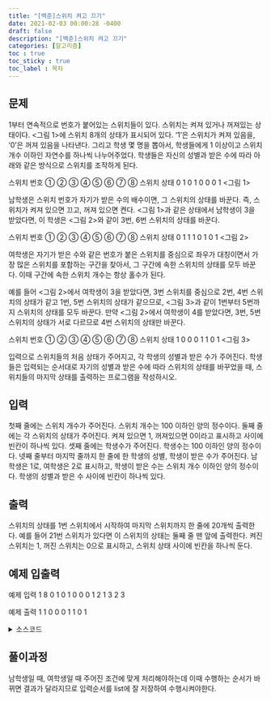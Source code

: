 ```yaml
---
title: "[백준]스위치 켜고 끄기"
date: 2021-02-03 00:00:28 -0400
draft: false
description: "[백준]스위치 켜고 끄기"
categories: [알고리즘]
toc : true
toc_sticky : true
toc_label : 목차
---
```


## 문제

1부터 연속적으로 번호가 붙어있는 스위치들이 있다. 스위치는 켜져 있거나 꺼져있는 상태이다. <그림 1>에 스위치 8개의 상태가 표시되어 있다. ‘1’은 스위치가 켜져 있음을, ‘0’은 꺼져 있음을 나타낸다. 그리고 학생 몇 명을 뽑아서, 학생들에게 1 이상이고 스위치 개수 이하인 자연수를 하나씩 나누어주었다. 학생들은 자신의 성별과 받은 수에 따라 아래와 같은 방식으로 스위치를 조작하게 된다.

스위치 번호  ① ② ③ ④ ⑤ ⑥ ⑦ ⑧
스위치 상태   0  1   0  1   0   0   0  1
<그림 1>

남학생은 스위치 번호가 자기가 받은 수의 배수이면, 그 스위치의 상태를 바꾼다. 즉, 스위치가 켜져 있으면 끄고, 꺼져 있으면 켠다. <그림 1>과 같은 상태에서 남학생이 3을 받았다면, 이 학생은 <그림 2>와 같이 3번, 6번 스위치의 상태를 바꾼다.

스위치 번호  ① ② ③ ④ ⑤ ⑥ ⑦ ⑧
스위치 상태   0  1   1  1   0   1   0  1
<그림 2>

여학생은 자기가 받은 수와 같은 번호가 붙은 스위치를 중심으로 좌우가 대칭이면서 가장 많은 스위치를 포함하는 구간을 찾아서, 그 구간에 속한 스위치의 상태를 모두 바꾼다. 이때 구간에 속한 스위치 개수는 항상 홀수가 된다.

예를 들어 <그림 2>에서 여학생이 3을 받았다면, 3번 스위치를 중심으로 2번, 4번 스위치의 상태가 같고 1번, 5번 스위치의 상태가 같으므로, <그림 3>과 같이 1번부터 5번까지 스위치의 상태를 모두 바꾼다. 만약 <그림 2>에서 여학생이 4를 받았다면, 3번, 5번 스위치의 상태가 서로 다르므로 4번 스위치의 상태만 바꾼다.

스위치 번호  ① ② ③ ④ ⑤ ⑥ ⑦ ⑧
스위치 상태   1   0  0   0  1   1   0  1
<그림 3>

입력으로 스위치들의 처음 상태가 주어지고, 각 학생의 성별과 받은 수가 주어진다. 학생들은 입력되는 순서대로 자기의 성별과 받은 수에 따라 스위치의 상태를 바꾸었을 때, 스위치들의 마지막 상태를 출력하는 프로그램을 작성하시오.

## 입력

첫째 줄에는 스위치 개수가 주어진다. 스위치 개수는 100 이하인 양의 정수이다. 둘째 줄에는 각 스위치의 상태가 주어진다. 켜져 있으면 1, 꺼져있으면 0이라고 표시하고 사이에 빈칸이 하나씩 있다. 셋째 줄에는 학생수가 주어진다. 학생수는 100 이하인 양의 정수이다. 넷째 줄부터 마지막 줄까지 한 줄에 한 학생의 성별, 학생이 받은 수가 주어진다. 남학생은 1로, 여학생은 2로 표시하고, 학생이 받은 수는 스위치 개수 이하인 양의 정수이다. 학생의 성별과 받은 수 사이에 빈칸이 하나씩 있다.


## 출력
스위치의 상태를 1번 스위치에서 시작하여 마지막 스위치까지 한 줄에 20개씩 출력한다. 예를 들어 21번 스위치가 있다면 이 스위치의 상태는 둘째 줄 맨 앞에 출력한다. 켜진 스위치는 1, 꺼진 스위치는 0으로 표시하고, 스위치 상태 사이에 빈칸을 하나씩 둔다.

## 예제 입출력
예제 입력 1 
8
0 1 0 1 0 0 0 1
2
1 3
2 3

예제 출력 1 
1 0 0 0 1 1 0 1

<details>
<summary>소스코드</summary>
<div markdown="1">

```java

package baekjun;

import java.util.ArrayList;
import java.util.Scanner;

public class BaekJun1244 {
	public static void main(String args[]) {		
		Scanner scan = new Scanner(System.in);
		int n = scan.nextInt();
		int arr[] = new int[n];	//switch
		ArrayList<Integer> list1 = new ArrayList<>();
		ArrayList<Integer> list2 = new ArrayList<>();

		for(int i=0;i<n;i++) {
			arr[i]=scan.nextInt();
		}

		int n2= scan.nextInt();
		for(int i=0;i<n2;i++) {
			int s = scan.nextInt();
			int k = scan.nextInt();
			list1.add(s);
			list2.add(k);
		}

		for(int i=0;i<list1.size();i++) {
			if(list1.get(i)==1) {
				for(int k=0;k<n;k++) {
					if((k+1)%list2.get(i)==0) {
						arr[k]=1-arr[k];
					}
				}
			}
			else if(list1.get(i)==2) {
				int pivot = list2.get(i);
				pivot--;
				arr[pivot]=1-arr[pivot];
				int idx=1;
				while(pivot-idx>=0 && pivot+idx<n) {
					if(arr[pivot-idx]==arr[pivot+idx]) {
						arr[pivot-idx] = 1-arr[pivot-idx];
						arr[pivot+idx] = 1-arr[pivot+idx];
					}else {
						break;
					}
					idx++;
				}
			}
		}

		for(int i=0;i<n;i++) {
			if((i+1)%20==0) {
				System.out.println(arr[i]);
			}
			else System.out.print(arr[i]+" ");
		}
	}
}

```
</div>
</details>

## 풀이과정

남학생일 때, 여학생일 때 주어진 조건에 맞게 처리해야하는데 이때 수행하는 순서가 바뀌면 결과가 달라지므로 입력순서를 list에 잘 저장하여 수행시켜야한다. 
